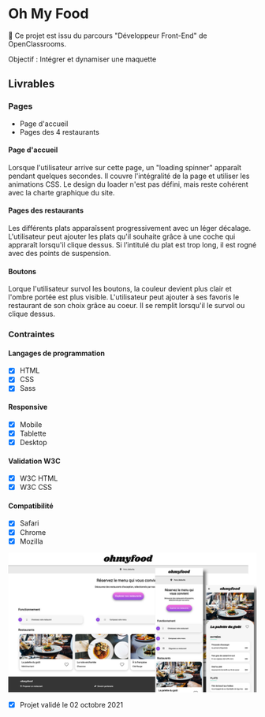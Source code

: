 # Oh My Food

:tada: Ce projet est issu du parcours "Développeur Front-End" de OpenClassrooms.

Objectif : Intégrer et dynamiser une maquette

## Livrables

### Pages

- Page d'accueil
- Pages des 4 restaurants

#### Page d'accueil

Lorsque l'utilisateur arrive sur cette page, un "loading spinner" apparaît pendant quelques secondes. Il couvre l'intégralité de la page et utiliser les animations CSS. Le design du loader n'est pas défini, mais reste cohérent avec la charte graphique du site.

#### Pages des restaurants

Les différents plats apparaîssent progressivement avec un léger décalage. L'utilisateur peut ajouter les plats qu'il souhaite grâce à une coche qui appraraît lorsqu'il clique dessus. Si l’intitulé du plat est trop long, il est rogné avec des points de suspension.

#### Boutons

Lorque l'utilisateur survol les boutons, la couleur devient plus clair et l'ombre portée est plus visible. L'utilisateur peut ajouter à ses favoris le restaurant de son choix grâce au coeur. Il se remplit lorsqu'il le survol ou clique dessus.

### Contraintes

#### Langages de programmation

- [x] HTML
- [x] CSS
- [x] Sass

#### Responsive

- [x] Mobile
- [x] Tablette
- [x] Desktop

#### Validation W3C

- [x] W3C HTML
- [x] W3C CSS

#### Compatibilité

- [x] Safari
- [x] Chrome
- [x] Mozilla

![website mock-up](https://github.com/inesmkr/InesOdoulTapia_3_08062021/blob/main/images/ohmyfood.jpg)


- [x] Projet validé le 02 octobre 2021

